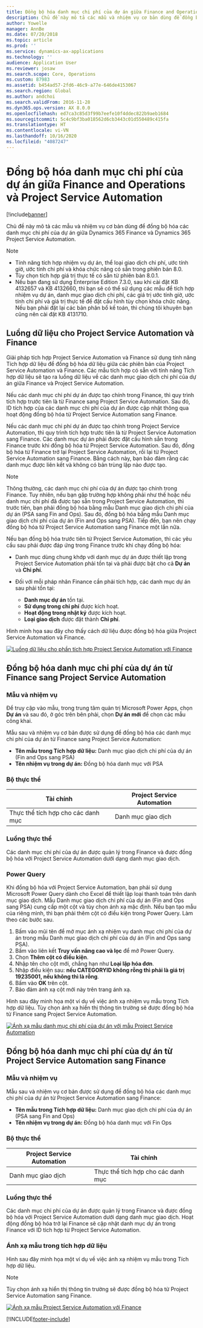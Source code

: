 ```yaml
---
title: Đồng bộ hóa danh mục chi phí của dự án giữa Finance and Operations và Project Service Automation
description: Chủ đề này mô tả các mẫu và nhiệm vụ cơ bản dùng để đồng bộ hóa các danh mục chi phí của dự án giữa Microsoft Dynamics 365 Finance và Dynamics 365 Project Service Automation.
author: Yowelle
manager: AnnBe
ms.date: 07/20/2018
ms.topic: article
ms.prod: ''
ms.service: dynamics-ax-applications
ms.technology: ''
audience: Application User
ms.reviewer: josaw
ms.search.scope: Core, Operations
ms.custom: 87983
ms.assetid: b454ad57-2fd6-46c9-a77e-646de4153067
ms.search.region: Global
ms.author: andchoi
ms.search.validFrom: 2016-11-28
ms.dyn365.ops.version: AX 8.0.0
ms.openlocfilehash: ed7ca3c85d3f99b7eefe10f4ddec822b9aeb1684
ms.sourcegitcommit: 5c4c9bf3ba018562d6cb3443c01d550489c415fa
ms.translationtype: HT
ms.contentlocale: vi-VN
ms.lasthandoff: 10/16/2020
ms.locfileid: "4087247"
---
```

# <a name="synchronize-project-expense-categories-between-finance-and-operations-and-project-service-automation"></a>Đồng bộ hóa danh mục chi phí của dự án giữa Finance and Operations và Project Service Automation

[!include[banner](../includes/banner.md)]

Chủ đề này mô tả các mẫu và nhiệm vụ cơ bản dùng để đồng bộ hóa các danh mục chi phí của dự án giữa Dynamics 365 Finance và Dynamics 365 Project Service Automation.

> [!NOTE]
> - Tính năng tích hợp nhiệm vụ dự án, thể loại giao dịch chi phí, ước tính giờ, ước tính chi phí và khóa chức năng có sẵn trong phiên bản 8.0.
> - Tùy chọn tích hợp giá trị thực tế có sẵn từ phiên bản 8.0.1.
> - Nếu bạn đang sử dụng Enterprise Edition 7.3.0, sau khi cài đặt KB 4132657 và KB 4132660, thì bạn sẽ có thể sử dụng các mẫu để tích hợp nhiệm vụ dự án, danh mục giao dịch chi phí, các giá trị ước tính giờ, ước tính chi phí và giá trị thực tế để đặt cấu hình tùy chọn khóa chức năng. Nếu bạn phải đặt lại các bản phân bổ kế toán, thì chúng tôi khuyên bạn cũng nên cài đặt KB 4131710.

## <a name="data-flow-for-project-service-automation-and-finance"></a>Luồng dữ liệu cho Project Service Automation và Finance

Giải pháp tích hợp Project Service Automation và Finance sử dụng tính năng Tích hợp dữ liệu để đồng bộ hóa dữ liệu giữa các phiên bản của Project Service Automation và Finance. Các mẫu tích hợp có sẵn với tính năng Tích hợp dữ liệu sẽ tạo ra luồng dữ liệu về các danh mục giao dịch chi phí của dự án giữa Finance và Project Service Automation.

Nếu các danh mục chi phí dự án được tạo chính trong Finance, thì quy trình tích hợp trước tiên là từ Finance sang Project Service Automation. Sau đó, ID tích hợp của các danh mục chi phí của dự án được cập nhật thông qua hoạt động đồng bộ hóa từ Project Service Automation sang Finance.

Nếu các danh mục chi phí dự án được tạo chính trong Project Service Automation, thì quy trình tích hợp trước tiên là từ Project Service Automation sang Finance. Các danh mục dự án phải được đặt cấu hình sẵn trong Finance trước khi đồng bộ hóa từ Project Service Automation. Sau đó, đồng bộ hóa từ Finance trở lại Project Service Automation, rồi lại từ Project Service Automation sang Finance. Bằng cách này, bạn bảo đảm rằng các danh mục được liên kết và không có bản trùng lặp nào được tạo.

> [!NOTE]
> Thông thường, các danh mục chi phí của dự án được tạo chính trong Finance. Tuy nhiên, nếu bạn gặp trường hợp không phải như thế hoặc nếu danh mục chi phí đã được tạo sẵn trong Project Service Automation, thì trước tiên, bạn phải đồng bộ hóa bằng mẫu Danh mục giao dịch chi phí của dự án (PSA sang Fin and Ops). Sau đó, đồng bộ hóa bằng mẫu Danh mục giao dịch chi phí của dự án (Fin and Ops sang PSA). Tiếp đến, bạn nên chạy đồng bộ hóa từ Project Service Automation sang Finance một lần nữa.
>
> Nếu bạn đồng bộ hóa trước tiên từ Project Service Automation, thì các yêu cầu sau phải được đáp ứng trong Finance trước khi chạy đồng bộ hóa:
>
> - Danh mục dùng chung khớp với danh mục dự án được thiết lập trong Project Service Automation phải tồn tại và phải được bật cho cả **Dự án** và **Chi phí**.
> - Đối với mỗi pháp nhân Finance cần phải tích hợp, các danh mục dự án sau phải tồn tại:
>
>     - **Danh mục dự án** tồn tại. 
>     - **Sử dụng trong chi phí** được kích hoạt.
>     - **Hoạt động trong nhật ký** được kích hoạt.
>     - **Loại giao dịch** được đặt thành **Chi phí**.

Hình minh họa sau đây cho thấy cách dữ liệu được đồng bộ hóa giữa Project Service Automation và Finance.

[![Luồng dữ liệu cho phần tích hợp Project Service Automation với Finance](./media/ProjectExpenseCategoriesFlow.png)](./media/ProjectExpenseCategoriesFlow.png)

## <a name="project-expense-category-synchronization-from-finance-to-project-service-automation"></a>Đồng bộ hóa danh mục chi phí của dự án từ Finance sang Project Service Automation

### <a name="template-and-task"></a>Mẫu và nhiệm vụ

Để truy cập vào mẫu, trong trung tâm quản trị Microsoft Power Apps, chọn **Dự án** và sau đó, ở góc trên bên phải, chọn **Dự án mới** để chọn các mẫu công khai.

Mẫu sau và nhiệm vụ cơ bản được sử dụng để đồng bộ hóa các danh mục chi phí của dự án từ Finance sang Project Service Automation:

- **Tên mẫu trong Tích hợp dữ liệu:** Danh mục giao dịch chi phí của dự án (Fin and Ops sang PSA)
- **Tên nhiệm vụ trong dự án:** Đồng bộ hóa danh mục với PSA

### <a name="entity-set"></a>Bộ thực thể

| Tài chính                           | Project Service Automation |
|-----------------------------------|----------------------------|
| Thực thể tích hợp cho các danh mục | Danh mục giao dịch     |

### <a name="entity-flow"></a>Luồng thực thể

Các danh mục chi phí của dự án được quản lý trong Finance và được đồng bộ hóa với Project Service Automation dưới dạng danh mục giao dịch.

### <a name="power-query"></a>Power Query

Khi đồng bộ hóa với Project Service Automation, bạn phải sử dụng Microsoft Power Query dành cho Excel để thiết lập loại thanh toán trên danh mục giao dịch. Mẫu Danh mục giao dịch chi phí của dự án (Fin and Ops sang PSA) cung cấp một cột và tùy chọn ánh xạ mặc định. Nếu bạn tạo mẫu của riêng mình, thì bạn phải thêm cột có điều kiện trong Power Query. Làm theo các bước sau.

1. Bấm vào mũi tên để mở mục ánh xạ nhiệm vụ danh mục chi phí của dự án trong mẫu Danh mục giao dịch chi phí của dự án (Fin and Ops sang PSA).
2. Bấm vào liên kết **Truy vấn nâng cao và lọc** để mở Power Query.
2. Chọn **Thêm cột có điều kiện**.
3. Nhập tên cho cột mới, chẳng hạn như **Loại lập hóa đơn**.
4. Nhập điều kiện sau: **nếu CATEGORYID không rỗng thì phải là giá trị 19235001, nếu không thì là rỗng**.
5. Bấm vào **OK** trên cột.
6. Bảo đảm ánh xạ cột mới này trên trang ánh xạ.

Hình sau đây minh họa một ví dụ về việc ánh xạ nhiệm vụ mẫu trong Tích hợp dữ liệu. Tùy chọn ánh xạ hiển thị thông tin trường sẽ được đồng bộ hóa từ Finance sang Project Service Automation.

[![Ánh xạ mẫu danh mục chi phí của dự án với mẫu Project Service Automation](./media/ProjectExpenseCategoriesToPSAMapping.jpg)](./media/ProjectExpenseCategoriesToPSAMapping.jpg)

## <a name="project-expense-category-synchronization-from-project-service-automation-to-finance"></a>Đồng bộ hóa danh mục chi phí của dự án từ Project Service Automation sang Finance

### <a name="template-and-task"></a>Mẫu và nhiệm vụ

Mẫu sau và nhiệm vụ cơ bản được sử dụng để đồng bộ hóa các danh mục chi phí của dự án từ Project Service Automation sang Finance:

- **Tên mẫu trong Tích hợp dữ liệu:** Danh mục giao dịch chi phí của dự án (PSA sang Fin and Ops)
- **Tên nhiệm vụ trong dự án:** Đồng bộ hóa danh mục với Fin Ops

### <a name="entity-set"></a>Bộ thực thể

| Project Service Automation | Tài chính                           |
|----------------------------|-----------------------------------|
| Danh mục giao dịch     | Thực thể tích hợp cho các danh mục |

### <a name="entity-flow"></a>Luồng thực thể

Các danh mục chi phí của dự án được quản lý trong Finance và được đồng bộ hóa với Project Service Automation dưới dạng danh mục giao dịch. Hoạt động đồng bộ hóa trở lại Finance sẽ cập nhật danh mục dự án trong Finance với ID tích hợp từ Project Service Automation.

### <a name="template-mapping-in-data-integration"></a>Ánh xạ mẫu trong tích hợp dữ liệu

Hình sau đây minh họa một ví dụ về việc ánh xạ nhiệm vụ mẫu trong Tích hợp dữ liệu.

> [!NOTE]
> Tùy chọn ánh xạ hiển thị thông tin trường sẽ được đồng bộ hóa từ Project Service Automation sang Finance.

[![Ánh xạ mẫu Project Service Automation với Finance](./media/ProjectExpenseCategoriesToFinOpsMapping.jpg)](./media/ProjectExpenseCategoriesToFinOpsMapping.jpg)


[!INCLUDE[footer-include](../includes/footer-banner.md)]